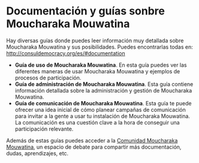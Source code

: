 # Documentación y guías sonbre Moucharaka Mouwatina

Hay diversas guías donde puedes leer información muy detallada sobre Moucharaka Mouwatina y sus posibilidades. Puedes encontrarlas todas en: <http://consuldemocracy.org/es/#documentation>

- **Guía de uso de Moucharaka Mouwatina**. En esta guía puedes ver las diferentes maneras de usar Moucharaka Mouwatina y ejemplos de procesos de participación.
- **Guía de administración de Moucharaka Mouwatina**. Esta guía contiene información detallada sobre la administración y gestión de Moucharaka Mouwatina.
- **Guía de comunicación de Moucharaka Mouwatina**. Esta guía te puede ofrecer una idea inicial de cómo planear campañas de comunicación para invitar a la gente a usar tu instalación de Moucharaka Mouwatina. La comunicación es una cuestión clave a la hora de conseguir una participación relevante.

Además de estas guías puedes acceder a la [Comunidad Moucharaka Mouwatina](http://community.consulproject.org/), un espacio de debate para compartir más documentación, dudas, aprendizajes, etc.

